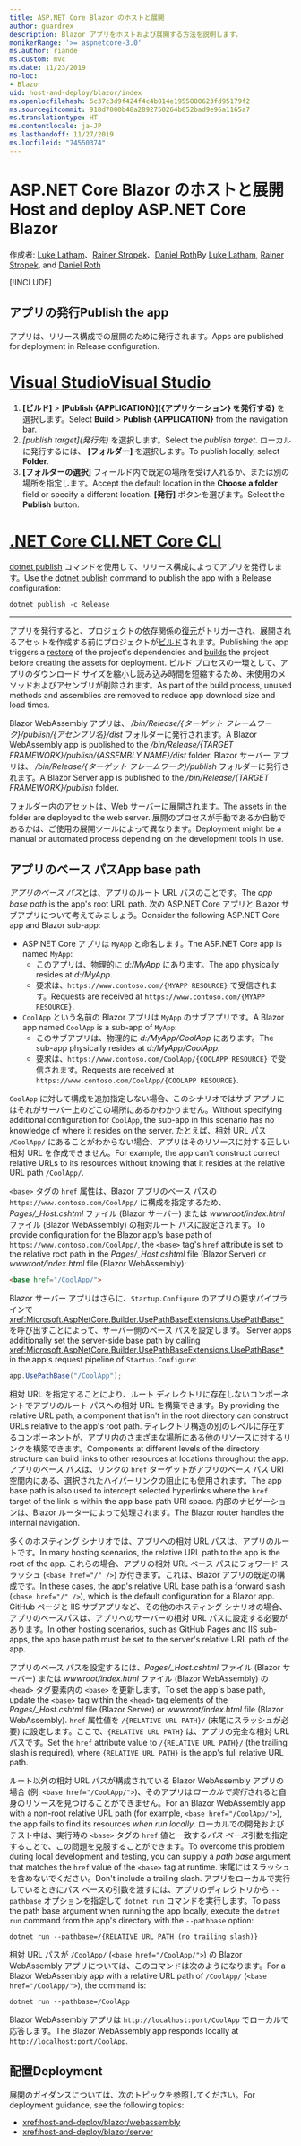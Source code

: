 ```yaml
---
title: ASP.NET Core Blazor のホストと展開
author: guardrex
description: Blazor アプリをホストおよび展開する方法を説明します。
monikerRange: '>= aspnetcore-3.0'
ms.author: riande
ms.custom: mvc
ms.date: 11/23/2019
no-loc:
- Blazor
uid: host-and-deploy/blazor/index
ms.openlocfilehash: 5c37c3d9f424f4c4b814e1955880623fd95179f2
ms.sourcegitcommit: 918d7000b48a2892750264b852bad9e96a1165a7
ms.translationtype: HT
ms.contentlocale: ja-JP
ms.lasthandoff: 11/27/2019
ms.locfileid: "74550374"
---
```

# <a name="host-and-deploy-aspnet-core-opno-locblazor"></a><span data-ttu-id="da390-103">ASP.NET Core Blazor のホストと展開</span><span class="sxs-lookup"><span data-stu-id="da390-103">Host and deploy ASP.NET Core Blazor</span></span>

<span data-ttu-id="da390-104">作成者: [Luke Latham](https://github.com/guardrex)、[Rainer Stropek](https://www.timecockpit.com)、[Daniel Roth](https://github.com/danroth27)</span><span class="sxs-lookup"><span data-stu-id="da390-104">By [Luke Latham](https://github.com/guardrex), [Rainer Stropek](https://www.timecockpit.com), and [Daniel Roth](https://github.com/danroth27)</span></span>

[!INCLUDE[](~/includes/blazorwasm-preview-notice.md)]

## <a name="publish-the-app"></a><span data-ttu-id="da390-105">アプリの発行</span><span class="sxs-lookup"><span data-stu-id="da390-105">Publish the app</span></span>

<span data-ttu-id="da390-106">アプリは、リリース構成での展開のために発行されます。</span><span class="sxs-lookup"><span data-stu-id="da390-106">Apps are published for deployment in Release configuration.</span></span>

# <a name="visual-studiotabvisual-studio"></a>[<span data-ttu-id="da390-107">Visual Studio</span><span class="sxs-lookup"><span data-stu-id="da390-107">Visual Studio</span></span>](#tab/visual-studio)

1. <span data-ttu-id="da390-108">**[ビルド]**  >  **[Publish {APPLICATION}]\({アプリケーション} を発行する\)** を選択します。</span><span class="sxs-lookup"><span data-stu-id="da390-108">Select **Build** > **Publish {APPLICATION}** from the navigation bar.</span></span>
1. <span data-ttu-id="da390-109">*[publish target]\(発行先\)* を選択します。</span><span class="sxs-lookup"><span data-stu-id="da390-109">Select the *publish target*.</span></span> <span data-ttu-id="da390-110">ローカルに発行するには、 **[フォルダー]** を選択します。</span><span class="sxs-lookup"><span data-stu-id="da390-110">To publish locally, select **Folder**.</span></span>
1. <span data-ttu-id="da390-111">**[フォルダーの選択]** フィールド内で既定の場所を受け入れるか、または別の場所を指定します。</span><span class="sxs-lookup"><span data-stu-id="da390-111">Accept the default location in the **Choose a folder** field or specify a different location.</span></span> <span data-ttu-id="da390-112">**[発行]** ボタンを選びます。</span><span class="sxs-lookup"><span data-stu-id="da390-112">Select the **Publish** button.</span></span>

# <a name="net-core-clitabnetcore-cli"></a>[<span data-ttu-id="da390-113">.NET Core CLI</span><span class="sxs-lookup"><span data-stu-id="da390-113">.NET Core CLI</span></span>](#tab/netcore-cli)

<span data-ttu-id="da390-114">[dotnet publish](/dotnet/core/tools/dotnet-publish) コマンドを使用して、リリース構成によってアプリを発行します。</span><span class="sxs-lookup"><span data-stu-id="da390-114">Use the [dotnet publish](/dotnet/core/tools/dotnet-publish) command to publish the app with a Release configuration:</span></span>

```dotnetcli
dotnet publish -c Release
```

---

<span data-ttu-id="da390-115">アプリを発行すると、プロジェクトの依存関係の[復元](/dotnet/core/tools/dotnet-restore)がトリガーされ、展開されるアセットを作成する前にプロジェクトが[ビルド](/dotnet/core/tools/dotnet-build)されます。</span><span class="sxs-lookup"><span data-stu-id="da390-115">Publishing the app triggers a [restore](/dotnet/core/tools/dotnet-restore) of the project's dependencies and [builds](/dotnet/core/tools/dotnet-build) the project before creating the assets for deployment.</span></span> <span data-ttu-id="da390-116">ビルド プロセスの一環として、アプリのダウンロード サイズを縮小し読み込み時間を短縮するため、未使用のメソッドおよびアセンブリが削除されます。</span><span class="sxs-lookup"><span data-stu-id="da390-116">As part of the build process, unused methods and assemblies are removed to reduce app download size and load times.</span></span>

<span data-ttu-id="da390-117">Blazor WebAssembly アプリは、 */bin/Release/{ターゲット フレームワーク}/publish/{アセンブリ名}/dist* フォルダーに発行されます。</span><span class="sxs-lookup"><span data-stu-id="da390-117">A Blazor WebAssembly app is published to the */bin/Release/{TARGET FRAMEWORK}/publish/{ASSEMBLY NAME}/dist* folder.</span></span> <span data-ttu-id="da390-118">Blazor サーバー アプリは、 */bin/Release/{ターゲット フレームワーク}/publish* フォルダーに発行されます。</span><span class="sxs-lookup"><span data-stu-id="da390-118">A Blazor Server app is published to the */bin/Release/{TARGET FRAMEWORK}/publish* folder.</span></span>

<span data-ttu-id="da390-119">フォルダー内のアセットは、Web サーバーに展開されます。</span><span class="sxs-lookup"><span data-stu-id="da390-119">The assets in the folder are deployed to the web server.</span></span> <span data-ttu-id="da390-120">展開のプロセスが手動であるか自動であるかは、ご使用の展開ツールによって異なります。</span><span class="sxs-lookup"><span data-stu-id="da390-120">Deployment might be a manual or automated process depending on the development tools in use.</span></span>

## <a name="app-base-path"></a><span data-ttu-id="da390-121">アプリのベース パス</span><span class="sxs-lookup"><span data-stu-id="da390-121">App base path</span></span>

<span data-ttu-id="da390-122">*アプリのベース パス*とは、アプリのルート URL パスのことです。</span><span class="sxs-lookup"><span data-stu-id="da390-122">The *app base path* is the app's root URL path.</span></span> <span data-ttu-id="da390-123">次の ASP.NET Core アプリと Blazor サブアプリについて考えてみましょう。</span><span class="sxs-lookup"><span data-stu-id="da390-123">Consider the following ASP.NET Core app and Blazor sub-app:</span></span>

* <span data-ttu-id="da390-124">ASP.NET Core アプリは `MyApp` と命名します。</span><span class="sxs-lookup"><span data-stu-id="da390-124">The ASP.NET Core app is named `MyApp`:</span></span>
  * <span data-ttu-id="da390-125">このアプリは、物理的に *d:/MyApp* にあります。</span><span class="sxs-lookup"><span data-stu-id="da390-125">The app physically resides at *d:/MyApp*.</span></span>
  * <span data-ttu-id="da390-126">要求は、`https://www.contoso.com/{MYAPP RESOURCE}` で受信されます。</span><span class="sxs-lookup"><span data-stu-id="da390-126">Requests are received at `https://www.contoso.com/{MYAPP RESOURCE}`.</span></span>
* <span data-ttu-id="da390-127">`CoolApp` という名前の Blazor アプリは `MyApp` のサブアプリです。</span><span class="sxs-lookup"><span data-stu-id="da390-127">A Blazor app named `CoolApp` is a sub-app of `MyApp`:</span></span>
  * <span data-ttu-id="da390-128">このサブアプリは、物理的に *d:/MyApp/CoolApp* にあります。</span><span class="sxs-lookup"><span data-stu-id="da390-128">The sub-app physically resides at *d:/MyApp/CoolApp*.</span></span>
  * <span data-ttu-id="da390-129">要求は、`https://www.contoso.com/CoolApp/{COOLAPP RESOURCE}` で受信されます。</span><span class="sxs-lookup"><span data-stu-id="da390-129">Requests are received at `https://www.contoso.com/CoolApp/{COOLAPP RESOURCE}`.</span></span>

<span data-ttu-id="da390-130">`CoolApp` に対して構成を追加指定しない場合、このシナリオではサブ アプリにはそれがサーバー上のどこの場所にあるかわかりません。</span><span class="sxs-lookup"><span data-stu-id="da390-130">Without specifying additional configuration for `CoolApp`, the sub-app in this scenario has no knowledge of where it resides on the server.</span></span> <span data-ttu-id="da390-131">たとえば、相対 URL パス `/CoolApp/` にあることがわからない場合、アプリはそのリソースに対する正しい相対 URL を作成できません。</span><span class="sxs-lookup"><span data-stu-id="da390-131">For example, the app can't construct correct relative URLs to its resources without knowing that it resides at the relative URL path `/CoolApp/`.</span></span>

<span data-ttu-id="da390-132">`<base>` タグの `href` 属性は、Blazor アプリのベース パスの `https://www.contoso.com/CoolApp/` に構成を指定するため、*Pages/_Host.cshtml* ファイル (Blazor サーバー) または *wwwroot/index.html* ファイル (Blazor WebAssembly) の相対ルート パスに設定されます。</span><span class="sxs-lookup"><span data-stu-id="da390-132">To provide configuration for the Blazor app's base path of `https://www.contoso.com/CoolApp/`, the `<base>` tag's `href` attribute is set to the relative root path in the *Pages/_Host.cshtml* file (Blazor Server) or *wwwroot/index.html* file (Blazor WebAssembly):</span></span>

```html
<base href="/CoolApp/">
```

Blazor<span data-ttu-id="da390-133"> サーバー アプリはさらに、`Startup.Configure` のアプリの要求パイプラインで <xref:Microsoft.AspNetCore.Builder.UsePathBaseExtensions.UsePathBase*> を呼び出すことによって、サーバー側のベース パスを設定します。</span><span class="sxs-lookup"><span data-stu-id="da390-133"> Server apps additionally set the server-side base path by calling <xref:Microsoft.AspNetCore.Builder.UsePathBaseExtensions.UsePathBase*> in the app's request pipeline of `Startup.Configure`:</span></span>

```csharp
app.UsePathBase("/CoolApp");
```

<span data-ttu-id="da390-134">相対 URL を指定することにより、ルート ディレクトリに存在しないコンポーネントでアプリのルート パスへの相対 URL を構築できます。</span><span class="sxs-lookup"><span data-stu-id="da390-134">By providing the relative URL path, a component that isn't in the root directory can construct URLs relative to the app's root path.</span></span> <span data-ttu-id="da390-135">ディレクトリ構造の別のレベルに存在するコンポーネントが、アプリ内のさまざまな場所にある他のリソースに対するリンクを構築できます。</span><span class="sxs-lookup"><span data-stu-id="da390-135">Components at different levels of the directory structure can build links to other resources at locations throughout the app.</span></span> <span data-ttu-id="da390-136">アプリのベース パスは、リンクの `href` ターゲットがアプリのベース パス URI 空間内にある、選択されたハイパーリンクの阻止にも使用されます。</span><span class="sxs-lookup"><span data-stu-id="da390-136">The app base path is also used to intercept selected hyperlinks where the `href` target of the link is within the app base path URI space.</span></span> <span data-ttu-id="da390-137">内部のナビゲーションは、Blazor ルーターによって処理されます。</span><span class="sxs-lookup"><span data-stu-id="da390-137">The Blazor router handles the internal navigation.</span></span>

<span data-ttu-id="da390-138">多くのホスティング シナリオでは、アプリへの相対 URL パスは、アプリのルートです。</span><span class="sxs-lookup"><span data-stu-id="da390-138">In many hosting scenarios, the relative URL path to the app is the root of the app.</span></span> <span data-ttu-id="da390-139">これらの場合、アプリの相対 URL ベース パスにフォワード スラッシュ (`<base href="/" />`) が付きます。これは、Blazor アプリの既定の構成です。</span><span class="sxs-lookup"><span data-stu-id="da390-139">In these cases, the app's relative URL base path is a forward slash (`<base href="/" />`), which is the default configuration for a Blazor app.</span></span> <span data-ttu-id="da390-140">GitHub ページと IIS サブアプリなど、その他のホスティング シナリオの場合、アプリのベースパスは、アプリへのサーバーの相対 URL パスに設定する必要があります。</span><span class="sxs-lookup"><span data-stu-id="da390-140">In other hosting scenarios, such as GitHub Pages and IIS sub-apps, the app base path must be set to the server's relative URL path of the app.</span></span>

<span data-ttu-id="da390-141">アプリのベース パスを設定するには、*Pages/_Host.cshtml* ファイル (Blazor サーバー) または *wwwroot/index.html* ファイル (Blazor WebAssembly) の `<head>` タグ要素内の `<base>` を更新します。</span><span class="sxs-lookup"><span data-stu-id="da390-141">To set the app's base path, update the `<base>` tag within the `<head>` tag elements of the *Pages/_Host.cshtml* file (Blazor Server) or *wwwroot/index.html* file (Blazor WebAssembly).</span></span> <span data-ttu-id="da390-142">`href` 属性値を `/{RELATIVE URL PATH}/` (末尾にスラッシュが必要) に設定します。ここで、`{RELATIVE URL PATH}` は、アプリの完全な相対 URL パスです。</span><span class="sxs-lookup"><span data-stu-id="da390-142">Set the `href` attribute value to `/{RELATIVE URL PATH}/` (the trailing slash is required), where `{RELATIVE URL PATH}` is the app's full relative URL path.</span></span>

<span data-ttu-id="da390-143">ルート以外の相対 URL パスが構成されている Blazor WebAssembly アプリの場合 (例: `<base href="/CoolApp/">`)、そのアプリは*ローカルで実行*されると自身のリソースを見つけることができません。</span><span class="sxs-lookup"><span data-stu-id="da390-143">For an Blazor WebAssembly app with a non-root relative URL path (for example, `<base href="/CoolApp/">`), the app fails to find its resources *when run locally*.</span></span> <span data-ttu-id="da390-144">ローカルでの開発およびテスト中は、実行時の `<base>` タグの `href` 値と一致する*パス ベース*引数を指定することで、この問題を克服することができます。</span><span class="sxs-lookup"><span data-stu-id="da390-144">To overcome this problem during local development and testing, you can supply a *path base* argument that matches the `href` value of the `<base>` tag at runtime.</span></span> <span data-ttu-id="da390-145">末尾にはスラッシュを含めないでください。</span><span class="sxs-lookup"><span data-stu-id="da390-145">Don't include a trailing slash.</span></span> <span data-ttu-id="da390-146">アプリをローカルで実行しているときにパス ベースの引数を渡すには、アプリのディレクトリから `--pathbase` オプションを指定して `dotnet run` コマンドを実行します。</span><span class="sxs-lookup"><span data-stu-id="da390-146">To pass the path base argument when running the app locally, execute the `dotnet run` command from the app's directory with the `--pathbase` option:</span></span>

```dotnetcli
dotnet run --pathbase=/{RELATIVE URL PATH (no trailing slash)}
```

<span data-ttu-id="da390-147">相対 URL パスが `/CoolApp/` (`<base href="/CoolApp/">`) の Blazor WebAssembly アプリについては、このコマンドは次のようになります。</span><span class="sxs-lookup"><span data-stu-id="da390-147">For a Blazor WebAssembly app with a relative URL path of `/CoolApp/` (`<base href="/CoolApp/">`), the command is:</span></span>

```dotnetcli
dotnet run --pathbase=/CoolApp
```

<span data-ttu-id="da390-148">Blazor WebAssembly アプリは `http://localhost:port/CoolApp` でローカルで応答します。</span><span class="sxs-lookup"><span data-stu-id="da390-148">The Blazor WebAssembly app responds locally at `http://localhost:port/CoolApp`.</span></span>

## <a name="deployment"></a><span data-ttu-id="da390-149">配置</span><span class="sxs-lookup"><span data-stu-id="da390-149">Deployment</span></span>

<span data-ttu-id="da390-150">展開のガイダンスについては、次のトピックを参照してください。</span><span class="sxs-lookup"><span data-stu-id="da390-150">For deployment guidance, see the following topics:</span></span>

* <xref:host-and-deploy/blazor/webassembly>
* <xref:host-and-deploy/blazor/server>
